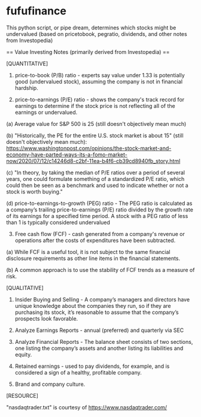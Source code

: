 # fufufinance

This python script, or pipe dream, determines which stocks might be undervalued (based on pricetobook, pegratio, dividends, and other notes from Investopedia)

== Value Investing Notes (primarily derived from Investopedia) ==

[QUANTITATIVE]

1. price-to-book (P/B) ratio - experts say value under 1.33 is potentially good (undervalued stock), assuming the company is not in financial hardship.

2. price-to-earnings (P/E) ratio - shows the company's track record for earnings to determine if the stock price is not reflecting all of the earnings or undervalued.

(a) Average value for S&P 500 is 25 (still doesn't objectively mean much)

(b) "Historically, the PE for the entire U.S. stock market is about 15" (still doesn't objectively mean much):
https://www.washingtonpost.com/opinions/the-stock-market-and-economy-have-parted-ways-its-a-fomo-market-now/2020/07/12/c14246d8-c2bf-11ea-b4f6-cb39cd8940fb_story.html

(c) "In theory, by taking the median of P/E ratios over a period of several years, one could formulate something of a standardized P/E ratio, which could then be seen as a benchmark and used to indicate whether or not a stock is worth buying."

(d) price-to-earnings-to-growth (PEG) ratio - The PEG ratio is calculated as a company’s trailing price-to-earnings (P/E) ratio divided by the growth rate of its earnings for a specified time period. A stock with a PEG ratio of less than 1 is typically considered undervalued

3. Free cash flow (FCF) - cash generated from a company's revenue or operations after the costs of expenditures have been subtracted.

(a) While FCF is a useful tool, it is not subject to the same financial disclosure requirements as other line items in the financial statements.

(b) A common approach is to use the stability of FCF trends as a measure of risk.

[QUALITATIVE]

1. Insider Buying and Selling - A company’s managers and directors have unique knowledge about the companies they run, so if they are purchasing its stock, it’s reasonable to assume that the company’s prospects look favorable.

2. Analyze Earnings Reports - annual (preferred) and quarterly via SEC

3. Analyze Financial Reports - The balance sheet consists of two sections, one listing the company’s assets and another listing its liabilities and equity.

4. Retained earnings - used to pay dividends, for example, and is considered a sign of a healthy, profitable company.

5. Brand and company culture.

[RESOURCE]

"nasdaqtrader.txt" is courtesy of https://www.nasdaqtrader.com/